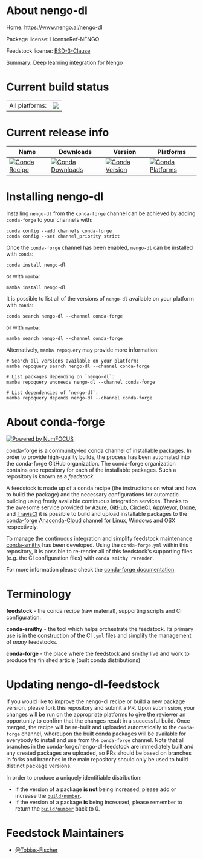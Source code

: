 About nengo-dl
==============

Home: https://www.nengo.ai/nengo-dl

Package license: LicenseRef-NENGO

Feedstock license: [BSD-3-Clause](https://github.com/conda-forge/nengo-dl-feedstock/blob/main/LICENSE.txt)

Summary: Deep learning integration for Nengo

Current build status
====================


<table><tr><td>All platforms:</td>
    <td>
      <a href="https://dev.azure.com/conda-forge/feedstock-builds/_build/latest?definitionId=15049&branchName=main">
        <img src="https://dev.azure.com/conda-forge/feedstock-builds/_apis/build/status/nengo-dl-feedstock?branchName=main">
      </a>
    </td>
  </tr>
</table>

Current release info
====================

| Name | Downloads | Version | Platforms |
| --- | --- | --- | --- |
| [![Conda Recipe](https://img.shields.io/badge/recipe-nengo--dl-green.svg)](https://anaconda.org/conda-forge/nengo-dl) | [![Conda Downloads](https://img.shields.io/conda/dn/conda-forge/nengo-dl.svg)](https://anaconda.org/conda-forge/nengo-dl) | [![Conda Version](https://img.shields.io/conda/vn/conda-forge/nengo-dl.svg)](https://anaconda.org/conda-forge/nengo-dl) | [![Conda Platforms](https://img.shields.io/conda/pn/conda-forge/nengo-dl.svg)](https://anaconda.org/conda-forge/nengo-dl) |

Installing nengo-dl
===================

Installing `nengo-dl` from the `conda-forge` channel can be achieved by adding `conda-forge` to your channels with:

```
conda config --add channels conda-forge
conda config --set channel_priority strict
```

Once the `conda-forge` channel has been enabled, `nengo-dl` can be installed with `conda`:

```
conda install nengo-dl
```

or with `mamba`:

```
mamba install nengo-dl
```

It is possible to list all of the versions of `nengo-dl` available on your platform with `conda`:

```
conda search nengo-dl --channel conda-forge
```

or with `mamba`:

```
mamba search nengo-dl --channel conda-forge
```

Alternatively, `mamba repoquery` may provide more information:

```
# Search all versions available on your platform:
mamba repoquery search nengo-dl --channel conda-forge

# List packages depending on `nengo-dl`:
mamba repoquery whoneeds nengo-dl --channel conda-forge

# List dependencies of `nengo-dl`:
mamba repoquery depends nengo-dl --channel conda-forge
```


About conda-forge
=================

[![Powered by
NumFOCUS](https://img.shields.io/badge/powered%20by-NumFOCUS-orange.svg?style=flat&colorA=E1523D&colorB=007D8A)](https://numfocus.org)

conda-forge is a community-led conda channel of installable packages.
In order to provide high-quality builds, the process has been automated into the
conda-forge GitHub organization. The conda-forge organization contains one repository
for each of the installable packages. Such a repository is known as a *feedstock*.

A feedstock is made up of a conda recipe (the instructions on what and how to build
the package) and the necessary configurations for automatic building using freely
available continuous integration services. Thanks to the awesome service provided by
[Azure](https://azure.microsoft.com/en-us/services/devops/), [GitHub](https://github.com/),
[CircleCI](https://circleci.com/), [AppVeyor](https://www.appveyor.com/),
[Drone](https://cloud.drone.io/welcome), and [TravisCI](https://travis-ci.com/)
it is possible to build and upload installable packages to the
[conda-forge](https://anaconda.org/conda-forge) [Anaconda-Cloud](https://anaconda.org/)
channel for Linux, Windows and OSX respectively.

To manage the continuous integration and simplify feedstock maintenance
[conda-smithy](https://github.com/conda-forge/conda-smithy) has been developed.
Using the ``conda-forge.yml`` within this repository, it is possible to re-render all of
this feedstock's supporting files (e.g. the CI configuration files) with ``conda smithy rerender``.

For more information please check the [conda-forge documentation](https://conda-forge.org/docs/).

Terminology
===========

**feedstock** - the conda recipe (raw material), supporting scripts and CI configuration.

**conda-smithy** - the tool which helps orchestrate the feedstock.
                   Its primary use is in the construction of the CI ``.yml`` files
                   and simplify the management of *many* feedstocks.

**conda-forge** - the place where the feedstock and smithy live and work to
                  produce the finished article (built conda distributions)


Updating nengo-dl-feedstock
===========================

If you would like to improve the nengo-dl recipe or build a new
package version, please fork this repository and submit a PR. Upon submission,
your changes will be run on the appropriate platforms to give the reviewer an
opportunity to confirm that the changes result in a successful build. Once
merged, the recipe will be re-built and uploaded automatically to the
`conda-forge` channel, whereupon the built conda packages will be available for
everybody to install and use from the `conda-forge` channel.
Note that all branches in the conda-forge/nengo-dl-feedstock are
immediately built and any created packages are uploaded, so PRs should be based
on branches in forks and branches in the main repository should only be used to
build distinct package versions.

In order to produce a uniquely identifiable distribution:
 * If the version of a package **is not** being increased, please add or increase
   the [``build/number``](https://docs.conda.io/projects/conda-build/en/latest/resources/define-metadata.html#build-number-and-string).
 * If the version of a package **is** being increased, please remember to return
   the [``build/number``](https://docs.conda.io/projects/conda-build/en/latest/resources/define-metadata.html#build-number-and-string)
   back to 0.

Feedstock Maintainers
=====================

* [@Tobias-Fischer](https://github.com/Tobias-Fischer/)

